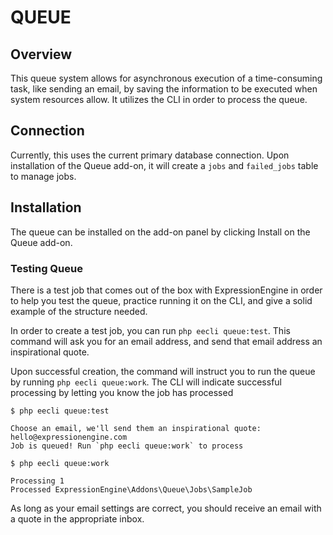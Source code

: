 # QUEUE

## Overview

This queue system allows for asynchronous execution of a time-consuming task, like sending an email, by saving the information to be executed when system resources allow. It utilizes the CLI in order to process the queue.

## Connection

Currently, this uses the current primary database connection. Upon installation of the Queue add-on, it will create a `jobs` and `failed_jobs` table to manage jobs.

## Installation

The queue can be installed on the add-on panel by clicking Install on the Queue add-on.

### Testing Queue

There is a test job that comes out of the box with ExpressionEngine in order to help you test the queue, practice running it on the CLI, and give a solid example of the structure needed.

In order to create a test job, you can run `php eecli queue:test`. This command will ask you for an email address, and send that email address an inspirational quote.

Upon successful creation, the command will instruct you to run the queue by running `php eecli queue:work`. The CLI will indicate successful processing by letting you know the job has processed

```
$ php eecli queue:test

Choose an email, we'll send them an inspirational quote:  hello@expressionengine.com
Job is queued! Run `php eecli queue:work` to process

$ php eecli queue:work

Processing 1
Processed ExpressionEngine\Addons\Queue\Jobs\SampleJob
```

As long as your email settings are correct, you should receive an email with a quote in the appropriate inbox.